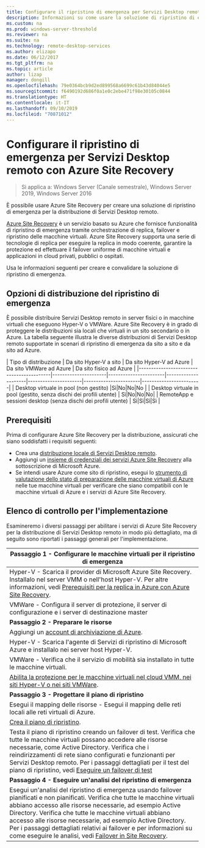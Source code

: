 ```yaml
---
title: Configurare il ripristino di emergenza per Servizi Desktop remoto con la soluzione di ripristino di emergenza di Azure
description: Informazioni su come usare la soluzione di ripristino di emergenza di Azure per il ripristino di emergenza di una distribuzione di Servizi Desktop remoto
ms.custom: na
ms.prod: windows-server-threshold
ms.reviewer: na
ms.suite: na
ms.technology: remote-desktop-services
ms.author: elizapo
ms.date: 06/12/2017
ms.tgt_pltfrm: na
ms.topic: article
author: lizap
manager: dongill
ms.openlocfilehash: 79e0364bcb9d2ed899568a6699c61b43d84044e5
ms.sourcegitcommit: f6490192d686f0a1e0c2ebe471f98e30105c0844
ms.translationtype: HT
ms.contentlocale: it-IT
ms.lasthandoff: 09/10/2019
ms.locfileid: "70871012"
---
```

# <a name="set-up-disaster-recovery-for-rds-using-azure-site-recovery"></a>Configurare il ripristino di emergenza per Servizi Desktop remoto con Azure Site Recovery

>Si applica a: Windows Server (Canale semestrale), Windows Server 2019, Windows Server 2016

È possibile usare Azure Site Recovery per creare una soluzione di ripristino di emergenza per la distribuzione di Servizi Desktop remoto. 

[Azure Site Recovery](/azure/site-recovery/site-recovery-overview) è un servizio basato su Azure che fornisce funzionalità di ripristino di emergenza tramite orchestrazione di replica, failover e ripristino delle macchine virtuali. Azure Site Recovery supporta una serie di tecnologie di replica per eseguire la replica in modo coerente, garantire la protezione ed effettuare il failover uniforme di macchine virtuali e applicazioni in cloud privati, pubblici o ospitati. 

Usa le informazioni seguenti per creare e convalidare la soluzione di ripristino di emergenza.

## <a name="disaster-recovery-deployment-options"></a>Opzioni di distribuzione del ripristino di emergenza

È possibile distribuire Servizi Desktop remoto in server fisici o in macchine virtuali che eseguono Hyper-V o VMWare. Azure Site Recovery è in grado di proteggere le distribuzioni sia locali che virtuali in un sito secondario o in Azure. La tabella seguente illustra le diverse distribuzioni di Servizi Desktop remoto supportate in scenari di ripristino di emergenza da sito a sito e da sito ad Azure.

| Tipo di distribuzione                          | Da sito Hyper-V a sito | Da sito Hyper-V ad Azure | Da sito VMWare ad Azure | Da sito fisico ad Azure |
|------------------------------------------|----------------------|-----------------------|---------------------|----------------------|-----------------------|------------------------|
| Desktop virtuale in pool (non gestito)       |Sì|No|No|No |
| Desktop virtuale in pool (gestito, senza dischi dei profili utente) | Sì|No|No|No|
| RemoteApp e sessioni desktop (senza dischi dei profili utente) | Sì|Sì|Sì|Sì  |

## <a name="prerequisites"></a>Prerequisiti

Prima di configurare Azure Site Recovery per la distribuzione, assicurati che siano soddisfatti i requisiti seguenti:

- Crea una [distribuzione locale di Servizi Desktop remoto](rds-deploy-infrastructure.md).
- Aggiungi un [insieme di credenziali dei servizi Azure Site Recovery](/azure/site-recovery/site-recovery-vmm-to-azure#create-a-recovery-services-vault) alla sottoscrizione di Microsoft Azure.
- Se intendi usare Azure come sito di ripristino, esegui lo [strumento di valutazione dello stato di preparazione delle macchine virtuali di Azure](https://azure.microsoft.com/downloads/vm-readiness-assessment/) nelle tue macchine virtuali per verificare che siano compatibili con le macchine virtuali di Azure e i servizi di Azure Site Recovery.
 
## <a name="implementation-checklist"></a>Elenco di controllo per l'implementazione

Esamineremo i diversi passaggi per abilitare i servizi di Azure Site Recovery per la distribuzione di Servizi Desktop remoto in modo più dettagliato, ma di seguito sono riportati i passaggi generali per l'implementazione.

| **Passaggio 1 - Configurare le macchine virtuali per il ripristino di emergenza**                                                                                                                                                                                               |
|--------------------------------------------------------------------------------------------------------------------------------------------------------------------------------------------------------------------------------------------|
| Hyper-V - Scarica il provider di Microsoft Azure Site Recovery. Installalo nel server VMM o nell'host Hyper-V. Per altre informazioni, vedi [Prerequisiti per la replica in Azure con Azure Site Recovery](/azure/site-recovery/site-recovery-prereq).                                                                                                                             |
| VMWare - Configura il server di protezione, il server di configurazione e i server di destinazione master                                                                                                                                                      |
| **Passaggio 2 - Preparare le risorse**                                                                                                                                                                                                           |
| Aggiungi un [account di archiviazione di Azure](/azure/storage/storage-create-storage-account).                                                                                                                                                                                                              |
| Hyper-V - Scarica l'agente di Servizi di ripristino di Microsoft Azure e installalo nei server host Hyper-V.                                                                                                                                     |
| VMWare - Verifica che il servizio di mobilità sia installato in tutte le macchine virtuali.                                                                                                                                                                           |
| [Abilita la protezione per le macchine virtuali nel cloud VMM, nei siti Hyper-V o nei siti VMWare](rds-enable-dr-with-asr.md).                                                                                                                                                                    |
| **Passaggio 3 - Progettare il piano di ripristino**                                                                                                                                                                                                        |
| Esegui il mapping delle risorse - Esegui il mapping delle reti locali alle reti virtuali di Azure.                                                                                                                                                                              |
| [Crea il piano di ripristino](rds-disaster-recovery-plan.md). |
| Testa il piano di ripristino creando un failover di test. Verifica che tutte le macchine virtuali possano accedere alle risorse necessarie, come Active Directory. Verifica che i reindirizzamenti di rete siano configurati e funzionanti per Servizi Desktop remoto. Per i passaggi dettagliati per il test del piano di ripristino, vedi [Eseguire un failover di test](/azure/site-recovery/site-recovery-test-failover-to-azure)|
| **Passaggio 4 - Eseguire un'analisi del ripristino di emergenza**                                                                                                                                                                                                     |
| Esegui un'analisi del ripristino di emergenza usando failover pianificati e non pianificati. Verifica che tutte le macchine virtuali abbiano accesso alle risorse necessarie, ad esempio Active Directory. Verifica che tutte le macchine virtuali abbiano accesso alle risorse necessarie, ad esempio Active Directory. Per i passaggi dettagliati relativi ai failover e per informazioni su come eseguire le analisi, vedi [Failover in Site Recovery](/azure/site-recovery/site-recovery-failover).|


